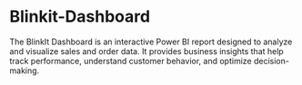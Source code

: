 # Blinkit-Dashboard
The BlinkIt Dashboard is an interactive Power BI report designed to analyze and visualize sales and order data. It provides business insights that help track performance, understand customer behavior, and optimize decision-making.
